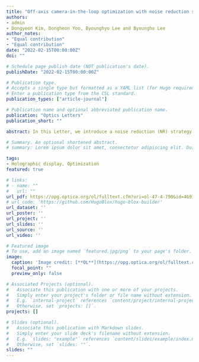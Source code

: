 ```yaml
---
title: "Off-axis camera-in-the-loop optimization with noise reduction strategy for high-quality hologram generation"
authors:
- admin 
- Dongyeon Kim, Dongheon Yoo, Byounghyo Lee and Byoungho Lee 
author_notes:
- "Equal contribution"
- "Equal contribution"
date: "2022-02-15T00:00:00Z"
doi: ""

# Schedule page publish date (NOT publication's date).
publishDate: "2022-02-15T00:00:00Z"

# Publication type.
# Accepts a single type but formatted as a YAML list (for Hugo requirements).
# Enter a publication type from the CSL standard.
publication_types: ["article-journal"]

# Publication name and optional abbreviated publication name.
publication: "Optics Letters"
publication_short: ""

abstract: In this Letter, we introduce a noise reduction (NR) strategy in the off-axis camera-in-the-loop (CITL) optimization for high-quality hologram generation. Our proposal adopts the Gaussian blur in the NR strategy to suppress the high-frequency noise and improve the optimization convergence. A double-hologram generation technique is used to reduce the noise further. The off-axis system’s aberrations are eliminated by integrating the aberration compensation method as well. Compared with the original CITL method, the image quality of the proposed method is improved by approximately 5.5 dB in the optical experiment.

# Summary. An optional shortened abstract.
# summary: Lorem ipsum dolor sit amet, consectetur adipiscing elit. Duis posuere tellus ac convallis placerat. Proin tincidunt magna sed ex sollicitudin condimentum.

tags:
- Holographic display, Optimization
featured: true

# links:
# - name: ""
#   url: ""
url_pdf: https://opg.optica.org/ol/fulltext.cfm?uri=ol-47-4-790&id=469173
# url_code: 'https://github.com/HugoBlox/hugo-blox-builder'
url_dataset: ''
url_poster: ''
url_project: ''
url_slides: ''
url_source: ''
url_video: ''

# Featured image
# To use, add an image named `featured.jpg/png` to your page's folder. 
image:
  caption: 'Image credit: [**OL**](https://opg.optica.org/ol/fulltext.cfm?uri=ol-47-4-790&id=469173)'
  focal_point: ""
  preview_only: false

# Associated Projects (optional).
#   Associate this publication with one or more of your projects.
#   Simply enter your project's folder or file name without extension.
#   E.g. `internal-project` references `content/project/internal-project/index.md`.
#   Otherwise, set `projects: []`.
projects: []

# Slides (optional).
#   Associate this publication with Markdown slides.
#   Simply enter your slide deck's filename without extension.
#   E.g. `slides: "example"` references `content/slides/example/index.md`.
#   Otherwise, set `slides: ""`.
slides: ""
---
```


<!-- {{% callout note %}}
Click the *Cite* button above to demo the feature to enable visitors to import publication metadata into their reference management software.
{{% /callout %}}

{{% callout note %}}
Create your slides in Markdown - click the *Slides* button to check out the example.
{{% /callout %}}

Add the publication's **full text** or **supplementary notes** here. You can use rich formatting such as including [code, math, and images](https://docs.hugoblox.com/content/writing-markdown-latex/). -->
